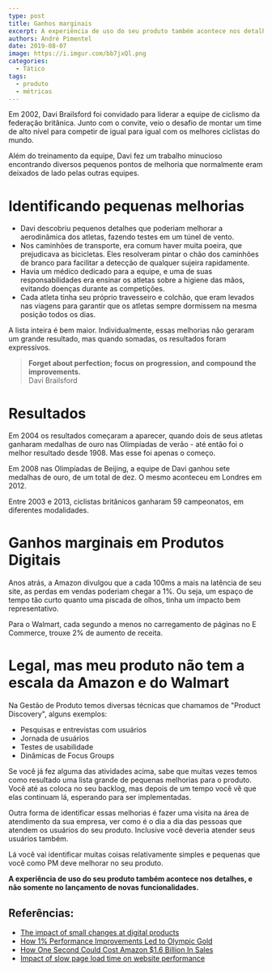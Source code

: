 ```yaml
---
type: post
title: Ganhos marginais
excerpt: A experiência de uso do seu produto também acontece nos detalhes, e não somente no lançamento de novas funcionalidades
authors: André Pimentel
date: 2019-08-07
image: https://i.imgur.com/bb7jxQl.png
categories:
  - Tático
tags:
  - produto
  - métricas
---
```


Em 2002, Davi Brailsford foi convidado para liderar a equipe de ciclismo
da federação britânica. Junto com o convite, veio o desafio de montar um
time de alto nível para competir de igual para igual com os melhores
ciclistas do mundo.

Além do treinamento da equipe, Davi fez um trabalho minucioso
encontrando diversos pequenos pontos de melhoria que normalmente eram
deixados de lado pelas outras equipes.

# Identificando pequenas melhorias

- Davi descobriu pequenos detalhes que poderiam melhorar a aerodinâmica dos atletas, fazendo testes em um túnel de vento.
- Nos caminhões de transporte, era comum haver muita poeira, que prejudicava as bicicletas. Eles resolveram pintar o chão dos caminhões de branco para facilitar a detecção de qualquer sujeira rapidamente.
- Havia um médico dedicado para a equipe, e uma de suas responsabilidades era ensinar os atletas sobre a higiene das mãos, evitando doenças durante as competições.
- Cada atleta tinha seu próprio travesseiro e colchão, que eram levados nas viagens para garantir que os atletas sempre dormissem na mesma posição todos os dias.

A lista inteira é bem maior. Individualmente, essas melhorias não
geraram um grande resultado, mas quando somadas, os resultados foram
expressivos.

> **Forget about perfection; focus on progression, and compound the
> improvements.**\
> Davi Brailsford

# Resultados

Em 2004 os resultados começaram a aparecer, quando dois de seus atletas
ganharam medalhas de ouro nas Olimpíadas de verão - até então foi o
melhor resultado desde 1908. Mas esse foi apenas o começo.

Em 2008 nas Olimpíadas de Beijing, a equipe de Davi ganhou sete medalhas
de ouro, de um total de dez. O mesmo aconteceu em Londres em 2012.

Entre 2003 e 2013, ciclistas britânicos ganharam 59 campeonatos, em
diferentes modalidades.

# Ganhos marginais em Produtos Digitais

Anos atrás, a Amazon divulgou que a cada 100ms a mais na latência de seu
site, as perdas em vendas poderiam chegar a 1%. Ou seja, um espaço de
tempo tão curto quanto uma piscada de olhos, tinha um impacto bem
representativo.

Para o Walmart, cada segundo a menos no carregamento de páginas no E
Commerce, trouxe 2% de aumento de receita.

# Legal, mas meu produto não tem a escala da Amazon e do Walmart

Na Gestão de Produto temos diversas técnicas que chamamos de \"Product
Discovery\", alguns exemplos:

- Pesquisas e entrevistas com usuários
- Jornada de usuários
- Testes de usabilidade
- Dinâmicas de Focus Groups

Se você já fez alguma das atividades acima, sabe que muitas vezes temos
como resultado uma lista grande de pequenas melhorias para o produto.
Você até as coloca no seu backlog, mas depois de um tempo você vê que
elas continuam lá, esperando para ser implementadas.

Outra forma de identificar essas melhorias é fazer uma visita na área de
atendimento da sua empresa, ver como é o dia a dia das pessoas que
atendem os usuários do seu produto. Inclusive você deveria atender seus
usuários também.

Lá você vai identificar muitas coisas relativamente simples e pequenas
que você como PM deve melhorar no seu produto.

**A experiência de uso do seu produto também acontece nos detalhes, e
não somente no lançamento de novas funcionalidades.**

Referências:
------------

- [The impact of small changes at digital products](https://uxdesign.cc/the-impact-of-small-changes-at-digital-products-a-ux-case-study-e925f5da93cf)
- [How 1% Performance Improvements Led to Olympic Gold](https://hbr.org/2015/10/how-1-performance-improvements-led-to-olympic-gold)
- [How One Second Could Cost Amazon \$1.6 Billion In Sales](https://www.fastcompany.com/1825005/how-one-second-could-cost-amazon-16-billion-sales)
- [Impact of slow page load time on website performance](https://medium.com/@vikigreen/impact-of-slow-page-load-time-on-website-performance-40d5c9ce568a)
